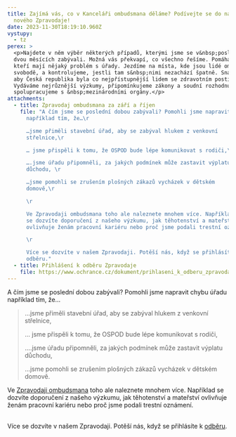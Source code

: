 ```yaml
---
title: Zajímá vás, co v Kanceláři ombudsmana děláme? Podívejte se do našeho
  nového Zpravodaje!
date: 2023-11-30T18:19:10.960Z
vystupy:
  - tz
perex: >
  <p>Najdete v něm výběr některých případů, kterými jsme se v&nbsp;posledních
  dvou měsících zabývali. Možná vás překvapí, co všechno řešíme. Pomáháme lidem,
  kteří mají nějaký problém s úřady. Jezdíme na místa, kde jsou lidé omezení na
  svobodě, a kontrolujeme, jestli tam s&nbsp;nimi nezachází špatně. Snažíme se,
  aby Česká republika byla co nejpřístupnější lidem se zdravotním postižením.
  Vydáváme nejrůznější výzkumy, připomínkujeme zákony a soudní rozhodnutí,
  spolupracujeme s &nbsp;mezinárodními orgány.</p>
attachments:
  - title: Zpravodaj ombudsmana za září a říjen
    file: "A čím jsme se poslední dobou zabývali? Pomohli jsme napravit chybu úřadu
      například tím, že…\r

      …jsme přiměli stavební úřad, aby se zabýval hlukem z venkovní
      střelnice,\r

      … jsme přispěli k tomu, že OSPOD bude lépe komunikovat s rodiči,\r

      ….jsme úřadu připomněli, za jakých podmínek může zastavit výplatu
      důchodu, \r

      …jsme pomohli se zrušením plošných zákazů vycházek v dětském
      domově,\r

      \r

      Ve Zpravodaji ombudsmana toho ale naleznete mnohem více. Například
      se dozvíte doporučení z našeho výzkumu, jak těhotenství a mateřství
      ovlivňuje ženám pracovní kariéru nebo proč jsme podali trestní oznámení.\r

      \r

      Více se dozvíte v našem Zpravodaji. Potěší nás, když se přihlásíte k
      odběru."
  - title: Přihlášení k odběru Zpravodaje
    file: https://www.ochrance.cz/dokument/prihlaseni_k_odberu_zpravodaje_ombudsmana/
---
```

<p>A čím jsme se poslední dobou zabývali? Pomohli jsme napravit chybu úřadu například tím, že&hellip;</p>

<blockquote>
<p>&hellip;jsme přiměli stavební úřad, aby se zabýval hlukem z venkovní střelnice,</p>

<p>&hellip; jsme přispěli k&nbsp;tomu, že OSPOD bude lépe komunikovat s&nbsp;rodiči,</p>

<p>&hellip;.jsme úřadu připomněli, za jakých podmínek může zastavit výplatu důchodu,</p>

<p>&hellip;jsme pomohli se zrušením plošných zákazů vycházek v&nbsp;dětském domově.</p>
</blockquote>

<p>Ve <a href="https://www.ochrance.cz/zpravodaj/zpravodaj_ombudsmana_za_zari_a_rijen_2023/">Zpravodaji ombudsmana</a> toho ale naleznete mnohem více. Například se dozvíte doporučení z&nbsp;našeho výzkumu, jak těhotenství a mateřství ovlivňuje ženám pracovní kariéru nebo proč jsme podali trestní oznámení.</p>

<p><br />
Více se dozvíte v&nbsp;našem Zpravodaji. Potěší nás, když se přihlásíte k&nbsp;<a href="https://www.ochrance.cz/dokument/prihlaseni_k_odberu_zpravodaje_ombudsmana/">odběru</a>.</p>
